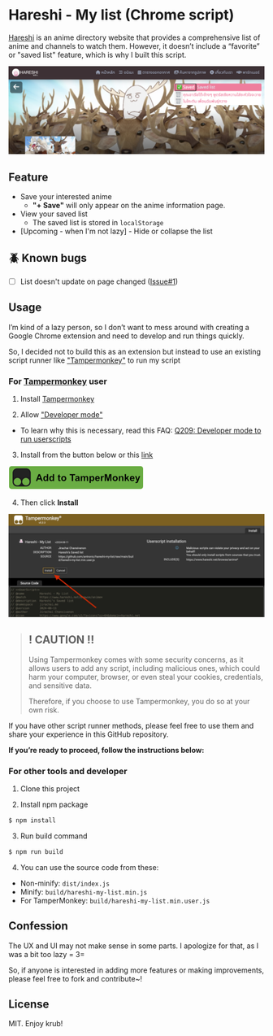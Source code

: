 # Hareshi - My list (Chrome script)

[Hareshi](https://www.hareshi.net/) is an anime directory website that provides a comprehensive list of anime and channels to watch them.
However, it doesn’t include a “favorite” or "saved list" feature, which is why I built this script.

![](/images/hero.png)

## Feature
- Save your interested anime
  - **"+ Save"** will only appear on the anime information page.
- View your saved list
  - The saved list is stored in `localStorage`
- [Upcoming - when I'm not lazy] - Hide or collapse the list

## 🪲 Known bugs
- [ ] List doesn't update on page changed ([Issue#1](https://github.com/antronic/hareshi-my-list/issues/1))

## Usage

I’m kind of a lazy person, so I don’t want to mess around with creating a Google Chrome extension and need to develop and run things quickly.

So, I decided not to build this as an extension but instead to use an existing script runner like ["Tampermonkey"](https://chromewebstore.google.com/detail/tampermonkey/dhdgffkkebhmkfjojejmpbldmpobfkfo) to run my script

### For [Tampermonkey](https://chromewebstore.google.com/detail/tampermonkey/dhdgffkkebhmkfjojejmpbldmpobfkfo) user

1. Install [Tampermonkey](https://chromewebstore.google.com/detail/tampermonkey/dhdgffkkebhmkfjojejmpbldmpobfkfo)

2. Allow ["Developer mode"](chrome://extensions/)
- To learn why this is necessary, read this FAQ:
[Q209: Developer mode to run userscripts](https://www.tampermonkey.net/faq.php#Q209)

3. Install from the button below or this [link](https://github.com/antronic/hareshi-my-list/raw/main/build/hareshi-my-list.min.user.js)

[![](/images/add-to-tampermonkey-btn.png)](https://github.com/antronic/hareshi-my-list/raw/main/build/hareshi-my-list.min.user.js)

4. Then click **Install**

![](/images/add-to-tampermoney-step.jpg)


> ## ! CAUTION !!
>
> Using Tampermonkey comes with some security concerns, as it allows users to add any script, including malicious ones, which could harm your computer, browser, or even steal your cookies, credentials, and sensitive data.
>
> Therefore, if you choose to use Tampermonkey, you do so at your own risk.

If you have other script runner methods, please feel free to use them and share your experience in this GitHub repository.

**If you’re ready to proceed, follow the instructions below:**

### For other tools and developer

1. Clone this project

2. Install npm package
```bash
$ npm install
```

3. Run build command
```bash
$ npm run build
```

4. You can use the source code from these:
- Non-minify: `dist/index.js`
- Minify: `build/hareshi-my-list.min.js`
- For TamperMonkey: `build/hareshi-my-list.min.user.js`


## Confession
The UX and UI may not make sense in some parts. I apologize for that, as I was a bit too lazy = 3=

So, if anyone is interested in adding more features or making improvements, please feel free to fork and contribute~!

## License
MIT. Enjoy krub!